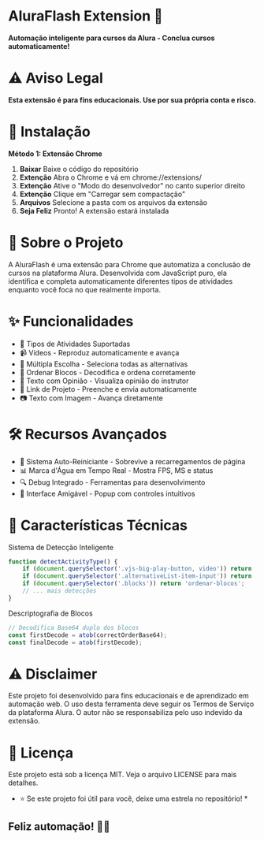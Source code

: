 # AluraFlash Extension 🚀 #
**Automação inteligente para cursos da Alura - Conclua cursos automaticamente!**

# ⚠️ Aviso Legal #
**Esta extensão é para fins educacionais. Use por sua própria conta e risco.**

# 🚀 Instalação #
**Método 1: Extensão Chrome**
1. **Baixar** Baixe o código do repositório
2. **Extenção** Abra o Chrome e vá em chrome://extensions/
3. **Extenção** Ative o "Modo do desenvolvedor" no canto superior direito
4. **Extenção** Clique em "Carregar sem compactação"
5. **Arquivos** Selecione a pasta com os arquivos da extensão
6. **Seja Feliz** Pronto! A extensão estará instalada

# 📖 Sobre o Projeto #
A AluraFlash é uma extensão para Chrome que automatiza a conclusão de cursos na plataforma Alura. Desenvolvida com JavaScript puro, ela identifica e completa automaticamente diferentes tipos de atividades enquanto você foca no que realmente importa.

# ✨ Funcionalidades #
* 🎯 Tipos de Atividades Suportadas
* 📹 Vídeos - Reproduz automaticamente e avança
* 🔘 Múltipla Escolha - Seleciona todas as alternativas
* 🧩 Ordenar Blocos - Decodifica e ordena corretamente
* 💬 Texto com Opinião - Visualiza opinião do instrutor
* 🔗 Link de Projeto - Preenche e envia automaticamente
* 📷 Texto com Imagem - Avança diretamente

# 🛠️ Recursos Avançados #
* 🔄 Sistema Auto-Reiniciante - Sobrevive a recarregamentos de página
* 📊 Marca d'Água em Tempo Real - Mostra FPS, MS e status
* 🔍 Debug Integrado - Ferramentas para desenvolvimento
* 🎨 Interface Amigável - Popup com controles intuitivos

# 🎯 Características Técnicas #
Sistema de Detecção Inteligente
```javascript
function detectActivityType() {
    if (document.querySelector('.vjs-big-play-button, video')) return 'video';
    if (document.querySelector('.alternativeList-item-input')) return 'multipla-escolha';
    if (document.querySelector('.blocks')) return 'ordenar-blocos';
    // ... mais detecções
}
```
Descriptografia de Blocos
```javascript
// Decodifica Base64 duplo dos blocos
const firstDecode = atob(correctOrderBase64);
const finalDecode = atob(firstDecode);
```
# ⚠️ Disclaimer #
Este projeto foi desenvolvido para fins educacionais e de aprendizado em automação web. O uso desta ferramenta deve seguir os Termos de Serviço da plataforma Alura. O autor não se responsabiliza pelo uso indevido da extensão.

# 📄 Licença #
Este projeto está sob a licença MIT. Veja o arquivo LICENSE para mais detalhes.

* ⭐ Se este projeto foi útil para você, deixe uma estrela no repositório! *

## Feliz automação! 🚀🎯 ##












